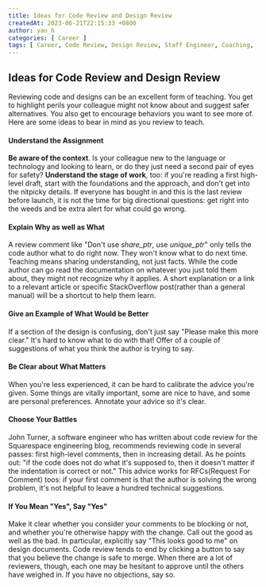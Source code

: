 ```yaml
---
title: Ideas for Code Review and Design Review
createdAt: 2023-06-21T22:15:33 +0800
author: yan_h
categories: [ Career ]
tags: [ Career, Code Review, Design Review, Staff Engineer, Coaching, 「The Staff Engineer's Path」 ]
---
```


## Ideas for Code Review and Design Review

Reviewing code and designs can be an excellent form of teaching. You get to highlight perils your colleague might
not know about and suggest safer alternatives. You also get to encourage behaviors you want to see more of. Here are
some ideas to bear in mind as you review to teach.

#### Understand the Assignment

**Be aware of the context**. Is your colleague new to the language or technology and looking to learn, or do they just
need a second pair of eyes for safety? **Understand the stage of work**, too: if you're reading a first high-level
draft, start with the foundations and the approach, and don't get into the nitpicky details. If everyone has bought
in and this is the last review before launch, it is not the time for big directional questions: get right into the weeds
and be extra alert for what could go wrong.

#### Explain Why as well as What

A review comment like "Don't use *share_ptr*, use *unique_ptr*" only tells the code author what to do right now.
They won't know what to do next time. Teaching means sharing understanding, not just facts. While the code author
can go read the documentation on whatever you just told them about, they might not recognize why it applies. A short
explanation or a link to a relevant article or specific StackOverflow post(rather than a general manual) will be a
shortcut to help them learn.

#### Give an Example of What Would be Better

If a section of the design is confusing, don't just say "Please make this more clear." It's hard to know what to do with
that! Offer of a couple of suggestions of what you think the author is trying to say.

#### Be Clear about What Matters

When you're less experienced, it can be hard to calibrate the advice you're given. Some things are vitally important,
some are nice to have, and some are personal preferences. Annotate your advice so it's clear.

#### Choose Your Battles

John Turner, a software engineer who has written about code review for the Squarespace engineering blog, recommends
reviewing code in several passes: first high-level comments, then in increasing detail. As he points out: "if the code
does not do what it's supposed to, then it doesn't matter if the indentation is correct or not." This advice works for
RFCs(Request For Comment) toos: if your first comment is that the author is solving the wrong problem, it's not helpful
to leave a hundred technical suggestions.

#### If You Mean "Yes", Say "Yes"

Make it clear whether you consider your comments to be blocking or not, and whether you're otherwise happy with the
change. Call out the good as well as the bad. In particular, explicitly say "This looks good to me" on design documents.
Code review tends to end by clicking a button to say that you believe the change is safe to merge. When there are a lot
of reviewers, though, each one may be hesitant to approve until the others have weighed in. If you have no objections,
say so.
